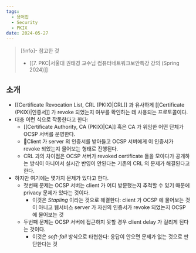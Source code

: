 ```yaml
---
tags:
  - 용어집
  - Security
  - PKIX
date: 2024-05-27
---
```

> [!info]- 참고한 것
> - [[7. PKC|서울대 권태경 교수님 컴퓨터네트워크보안특강 강의 (Spring 2024)]]

## 소개

- [[Certificate Revocation List, CRL (PKIX)|CRL]] 과 유사하게 [[Certificate (PKIX)|인증서]] 가 revoke 되었는지 여부를 확인하는 데 사용되는 프로토콜이다.
- 대충 이런 식으로 작동한다고 한다:
	- [[Certificate Authority, CA (PKIX)|CA]] 혹은 CA 가 위임한 어떤 단체가 OCSP 서버를 운영한다.
	- Client 가 server 의 인증서를 받아들고 OCSP 서버에게 이 인증서가 revoke 되었는지 물어보는 형태로 진행된다.
	- CRL 과의 차이점은 OCSP 서버가 revoked certificate 들을 모아다가 공개하는 방식이 아니어서 실시간 반영이 안된다는 기존의 CRL 의 문제가 해결된다고 한다.
- 하지만 여기에는 몇가지 문제가 있다고 한다.
	- 첫번째 문제는 OCSP 서버는 client 가 어디 방문했는지 추적할 수 있기 때문에 privacy 문제가 있다는 것이다.
		- 이것은 *Stapling* 이라는 것으로 해결한다: client 가 OCSP 에 물어보는 것이 아니고 웹서비스 server 가 자신의 인증서가 revoke 되었는지 OCSP 에 물어보는 것
	- 두번째 문제는 OCSP 서버에 접근하지 못할 경우 client delay 가 걸리게 된다는 것이다.
		- 이것은 *soft-fail* 방식으로 타협한다: 응답이 안오면 문제가 없는 것으로 판단한다는 것